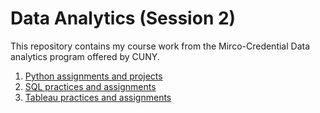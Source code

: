 # Data Analytics (Session 2)

This repository contains my course work from the Mirco-Credential Data analytics program offered by CUNY.

1. [Python assignments and projects](https://github.com/TamzidChowdhury/Data_Analytics_2/tree/main/python) 
2. [SQL practices and assignments](https://github.com/TamzidChowdhury/Data_Analytics_2/tree/main/SQL)
3. [Tableau practices and assignments](https://github.com/TamzidChowdhury/Data_Analytics_2/tree/main/Tableau)
